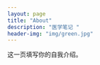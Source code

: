 ```yaml
---
layout: page
title: "About"
description: "医学笔记 " 
header-img: "img/green.jpg"
---
```


这一页填写你的自我介绍。





